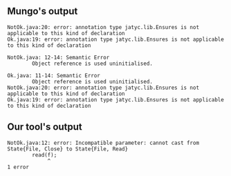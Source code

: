 ## Mungo's output

```
NotOk.java:20: error: annotation type jatyc.lib.Ensures is not applicable to this kind of declaration
Ok.java:19: error: annotation type jatyc.lib.Ensures is not applicable to this kind of declaration

NotOk.java: 12-14: Semantic Error
		Object reference is used uninitialised.

Ok.java: 11-14: Semantic Error
		Object reference is used uninitialised.
NotOk.java:20: error: annotation type jatyc.lib.Ensures is not applicable to this kind of declaration
Ok.java:19: error: annotation type jatyc.lib.Ensures is not applicable to this kind of declaration```

## Our tool's output

```
NotOk.java:12: error: Incompatible parameter: cannot cast from State{File, Close} to State{File, Read}
        read(f);
             ^
1 error```
